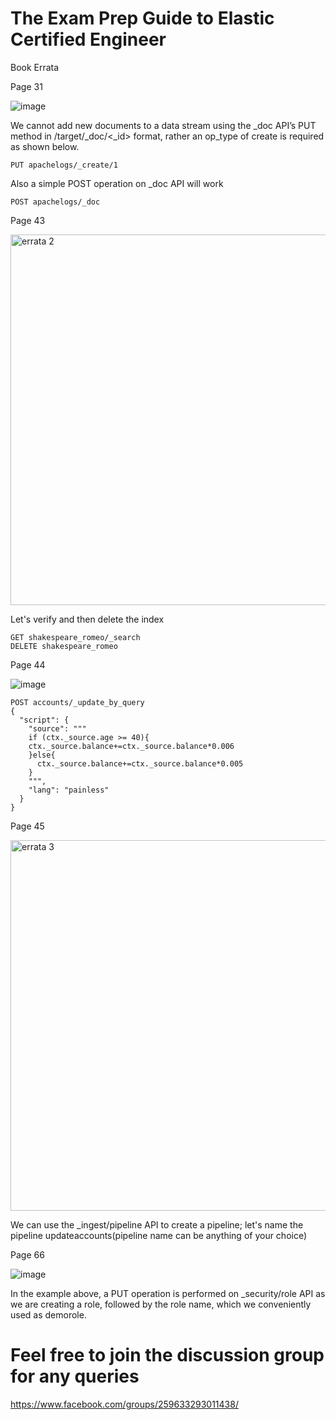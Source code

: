
# The Exam Prep Guide to Elastic Certified Engineer


Book Errata

Page 31 

![image](https://user-images.githubusercontent.com/99671188/164774029-4eb45b78-5105-4fb4-bbd5-d82b930444d9.png)

We cannot add new documents to a data stream using the _doc API’s PUT method in /target/_doc/<_id> format, rather an op_type of create is required as shown below.
  
```
PUT apachelogs/_create/1
```
Also a simple POST operation on _doc API will work
 
```
POST apachelogs/_doc
```

Page 43

<img width="593" alt="errata 2" src="https://user-images.githubusercontent.com/99671188/164977812-4b5849d9-3a25-4681-9089-319d1807e82e.PNG">



Let's verify and then delete the index
  
```
GET shakespeare_romeo/_search
DELETE shakespeare_romeo
```

Page 44

![image](https://user-images.githubusercontent.com/99671188/164980205-2795e70c-9625-40c8-8d9c-9160d61967dc.png)


```
POST accounts/_update_by_query
{  
  "script": {
    "source": """
    if (ctx._source.age >= 40){
    ctx._source.balance+=ctx._source.balance*0.006
    }else{
      ctx._source.balance+=ctx._source.balance*0.005
    }
    """,
    "lang": "painless"
  }
}
```

Page 45

<img width="593" alt="errata 3" src="https://user-images.githubusercontent.com/99671188/164978786-0accd359-8f8f-45d9-8f2a-ffce845c0e8f.PNG">


We can use the _ingest/pipeline API to create a pipeline; let's name the pipeline updateaccounts(pipeline name can be anything of your choice)


Page 66

![image](https://user-images.githubusercontent.com/99671188/167283482-14370d90-39f5-451e-9cd6-0dac65d93f3c.png)


In the example above, a PUT operation is performed on _security/role API as we are creating a role, followed by the role name, which we conveniently used as demorole.







# Feel free to join the discussion group for any queries

https://www.facebook.com/groups/259633293011438/

